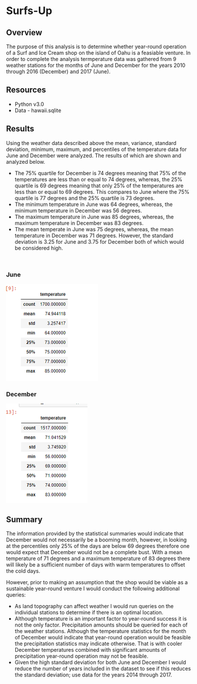 <h1>Surfs-Up</h1>
<h2>Overview</h2>
<p>The purpose of this analysis is to determine whether year-round operation of a Surf and Ice Cream shop on the island of Oahu is a feasiable venture.  In order to complete the analysis termperature data was gathered from 9 weather stations for the months of June and December for the years 2010 through 2016 (December) and 2017 (June).</p>
<h2>Resources</h2>
<ul>
<li>Python v3.0</li>
<li>Data - hawaii.sqlite</li>
</ul>
<h2>Results</h2>
<p>Using the weather data described above the mean, variance, standard deviation, minimum, maximum, and percentiles of the temperature data for June and December were analyzed.  The results of which are shown and analyzed below.</p>
<ul>
<li>The 75% quartile for December is 74 degrees meaning that 75% of the temperatures are less than or equal to 74 degrees, whereas, the 25% quartile is 69 degrees meaning that only 25% of the temperatures are less than or equal to 69 degrees. This compares to June where the 75% quartile is 77 degrees and the 25% quartile is 73 degrees.
<li>The minimum temperature in June was 64 degrees, whereas, the minimum temperature in December was 56 degrees.</li>
<li>The maximum temperature in June was 85 degrees, whereas, the maximum temperature in December was 83 degrees.</li>
<li>The mean temperate in June was 75 degrees, whereas, the mean temperature in December was 71 degrees. However, the standard deviation is 3.25 for June and 3.75 for December both of which would be considered high.</li>
</ul>
<br>
<h3>June</h3>
<img src="https://github.com/bedwardssmith/surfs_up/blob/main/June_Statistics.png" alt="June Statistics">
<br>
  <h3>December</h3>
<img src="https://github.com/bedwardssmith/surfs_up/blob/main/December_Statistics.png" alt="Dec Statistics">
<br>
<h2>Summary</h2>
<p>The information provided by the statistical summaries would indicate that December would not necessarily be a booming month, however, in looking at the percentiles only 25% of the days are below 69 degrees therefore one would expect that December would not be a complete bust.  With a mean temperature of 71 degrees and a maximum temperature of 83 degrees there will likely be a sufficient number of days with warm temperatures to offset the cold days.</p>
<p>However, prior to making an assumption that the shop would be viable as a sustainable year-round venture I would conduct the following additional queries:</p>
<ul>
<li>As land topography can affect weather I would run queries on the individual stations to determine if there is an optimal location.</li>
<li>Although temperature is an important factor to year-round success it is not the only factor.  Precipitation amounts should be queried for each of the weather stations.  Although the temperature statistics for the month of December would indicate that year-round operation would be feasible the precipitation statistics may indicate otherwise.  That is with cooler December temperatures combined with significant amounts of precipitation year-round operation may not be feasible.</li>
<li>Given the high standard deviation for both June and December I would reduce the number of years included in the dataset to see if this reduces the standard deviation; use data for the years 2014 through 2017.</li>
</ul>
